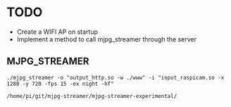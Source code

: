 # TODO 
* Create a WIFI AP on startup
* Implement a method to call mjpg_streamer through the server

## MJPG_STREAMER
```
./mjpg_streamer -o "output_http.so -w ./www" -i "input_raspicam.so -x 1280 -y 720 -fps 15 -ex night -hf"

/home/pi/git/mjpg-streamer/mjpg-streamer-experimental/
```
